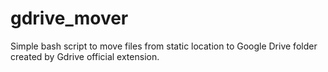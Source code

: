 # gdrive_mover
Simple bash script to move files from static location to Google Drive folder created by Gdrive official extension.
